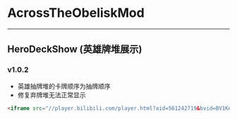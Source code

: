 # AcrossTheObeliskMod

----

## HeroDeckShow (英雄牌堆展示)

### v1.0.2
- 英雄抽牌堆的卡牌顺序为抽牌顺序
- 修复弃牌堆无法正常显示

```HTML
<iframe src="//player.bilibili.com/player.html?aid=561242719&bvid=BV1Ke4y1z7DQ&cid=852023113&page=1" scrolling="no" border="0" frameborder="no" framespacing="0" allowfullscreen="true"> </iframe>
```
